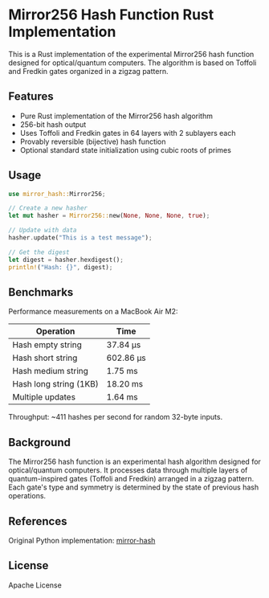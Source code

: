 # Mirror256 Hash Function Rust Implementation

This is a Rust implementation of the experimental Mirror256 hash function designed for optical/quantum computers. The algorithm is based on Toffoli and Fredkin gates organized in a zigzag pattern.

## Features

- Pure Rust implementation of the Mirror256 hash algorithm
- 256-bit hash output
- Uses Toffoli and Fredkin gates in 64 layers with 2 sublayers each
- Provably reversible (bijective) hash function
- Optional standard state initialization using cubic roots of primes

## Usage

```rust
use mirror_hash::Mirror256;

// Create a new hasher
let mut hasher = Mirror256::new(None, None, None, true);

// Update with data
hasher.update("This is a test message");

// Get the digest
let digest = hasher.hexdigest();
println!("Hash: {}", digest);
```

## Benchmarks

Performance measurements on a MacBook Air M2:

| Operation               | Time        |
|-------------------------|-------------|
| Hash empty string       | 37.84 µs    |
| Hash short string       | 602.86 µs   |
| Hash medium string      | 1.75 ms     |
| Hash long string (1KB)  | 18.20 ms    |
| Multiple updates        | 1.64 ms     |

Throughput: ~411 hashes per second for random 32-byte inputs.

## Background

The Mirror256 hash function is an experimental hash algorithm designed for optical/quantum computers. It processes data through multiple layers of quantum-inspired gates (Toffoli and Fredkin) arranged in a zigzag pattern. Each gate's type and symmetry is determined by the state of previous hash operations.

## References

Original Python implementation: [mirror-hash](https://github.com/jio-gl/mirror-hash)

## License

Apache License 